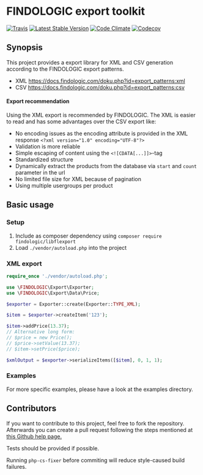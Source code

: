 # FINDOLOGIC export toolkit

[![Travis](https://img.shields.io/travis/findologic/libflexport.svg)](https://travis-ci.org/findologic/libflexport)
[![Latest Stable Version](https://poser.pugx.org/findologic/libflexport/v/stable)](https://packagist.org/packages/findologic/libflexport)
[![Code Climate](https://codeclimate.com/github/findologic/libflexport.svg)](https://codeclimate.com/github/findologic/libflexport)
[![Codecov](https://codecov.io/gh/findologic/libflexport/branch/develop/graph/badge.svg)](https://codecov.io/gh/findologic/libflexport)

## Synopsis

This project provides a export library for XML and CSV generation according to the FINDOLOGIC export patterns.
* XML <https://docs.findologic.com/doku.php?id=export_patterns:xml>
* CSV <https://docs.findologic.com/doku.php?id=export_patterns:csv>

#### Export recommendation

Using the XML export is recommended by FINDOLOGIC. The XML is easier to read and has some advantages over the CSV export like:

* No encoding issues as the encoding attribute is provided in the XML response `<?xml version="1.0" encoding="UTF-8"?>`
* Validation is more reliable
* Simple escaping of content using the `<![CDATA[...]]>`-tag
* Standardized structure
* Dynamically extract the products from the database via `start` and `count` parameter in the url
* No limited file size for XML because of pagination
* Using multiple usergroups per product

## Basic usage

### Setup

1. Include as composer dependency using `composer require findologic/libflexport`
2. Load `./vendor/autoload.php` into the project

### XML export

```php
require_once './vendor/autoload.php';

use \FINDOLOGIC\Export\Exporter;
use \FINDOLOGIC\Export\Data\Price;

$exporter = Exporter::create(Exporter::TYPE_XML);

$item = $exporter->createItem('123');

$item->addPrice(13.37);
// Alternative long form:
// $price = new Price();
// $price->setValue(13.37);
// $item->setPrice($price);

$xmlOutput = $exporter->serializeItems([$item], 0, 1, 1);
```

### Examples

For more specific examples, please have a look at the examples directory.

## Contributors

If you want to contribute to this project, feel free to fork the repository. Afterwards you can create a pull request following the steps mentioned at [this Github help page.](https://help.github.com/articles/creating-a-pull-request-from-a-fork/)

Tests should be provided if possible.

Running `php-cs-fixer` before commiting will reduce style-caused build failures.

